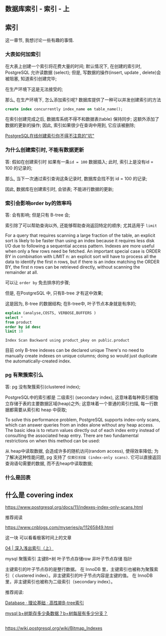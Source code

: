 ## 数据库索引 - 索引 - 上

## 索引

这一章节, 我想讨论一些有趣的事情. 

### 大表如何加索引

在大表上创建一个索引将花费大量的时间; 默认情况下, 在创建的索引时, PostgreSQL 允许读数据 (select);
但是, 写数据的操作(insert, update , delete)会被阻塞, 知道索引创建完毕;

在生产环境下这是无法接受的;

那么, 在生产环境下, 怎么添加索引呢? 
数据库提供了一种可以并发创建索引的方法

```sql
create index concurrently index_name on table_name();
```

在索引创建完成之后, 数据库系统不得不和数据表(table) 保持同步;
这额外添加了数据的更新的操作; 
因此, 索引如果很少在查询中用到, 它应该被删除;



[PostgreSQL在线创建索引你不得不注意的"坑"](https://cloud.tencent.com/developer/article/1650565)

### 为什么创建索引时, 不能有数据更新

答: 假如在创建索引时 如果有一条`id = 100` 数据插入;
此时, 索引上是没有id = 100 的记录的;

那么, 当下一次通过索引查询这条记录时, 数据库会找不到 id = 100 的记录;

因此, 数据库在创建索引时, 会锁表; 不能进行数据的更新;

### 索引会影响order by的效率吗

答: 会有影响; 但是只有 B-tree 会;


索引除了可以帮助查询以外, 还能够帮助查询返回特定的顺序;
尤其适用于 `limit` 


For a query that requires scanning a large fraction of the table, an explicit sort is likely to be faster than
using an index because it requires less disk I/O due to following a sequential access pattern. Indexes
are more useful when only a few rows need be fetched. An important special case is ORDER BY in
combination with LIMIT n: an explicit sort will have to process all the data to identify the first n
rows, but if there is an index matching the ORDER BY, the first n rows can be retrieved directly,
without scanning the remainder at all.


可以让 `order by` 免去排序的步骤;

但是, 在PostgreSQL 中, 只有B-tree 才有这中效果;

这是因为, B-tree 的数据结构; 
在B-tree中, 叶子节点本身就是有序的;


```sql
explain (analyse,COSTS, VERBOSE,BUFFERS )
select *
from product 
order by id desc 
limit 10
```

`Index Scan Backward using product_pkey on public.product`

目前 only B-tree indexes can be declared unique
There's no need to manually create indexes on unique columns; doing so would just duplicate
the automatically-created index.



### pg 有聚簇索引么

答: pg 没有聚簇索引(clustered index);

PostgreSQL中的索引都是 二级索引 (secondary index), 这意味着每种索引都独立存储于表的主要数据区域(heap)之外;
这意味着一个普通的索引扫描, 每一行数据都需要从索引和 heap 中获取;

To solve this performance problem, PostgreSQL supports index-only scans, which can answer queries
from an index alone without any heap access. The basic idea is to return values directly out of each
index entry instead of consulting the associated heap entry. There are two fundamental restrictions on
when this method can be used:


从 heap中读取数据, 会造成许多的随机访问(random access), 使得效率降低;
为了解决这种性能问题, pg 支持了 `仅索引扫描 (index-only scans)`.
它可以直接返回查询语句需要的数据, 而不去heap中读取数据;


### 什么是回表


## 什么是 covering index


https://www.postgresql.org/docs/11/indexes-index-only-scans.html

推荐阅读

https://www.cnblogs.com/myseries/p/11265849.html





这一块 可以看看极客时间上的文章

[04 | 深入浅出索引（上）](https://time.geekbang.org/column/article/69236)

mysql 聚簇索引
主键B+树 叶子节点存储row 
非叶子节点存储 指针

主键索引的叶子节点存的是整行数据。
在 InnoDB 里，主键索引也被称为聚簇索引（ clustered index）。非主键索引的叶子节点内容是主键的值。
在 InnoDB 里，非主键索引也被称为二级索引（secondary index）。


推荐阅读: 

[Database · 理论基础 · 高性能B-tree索引](http://mysql.taobao.org/monthly/2020/05/02/)

[mysql b+树能存多少条数据？b+树每层有多少分支？](https://blog.csdn.net/csdnlijingran/article/details/102309593)



## 

https://wiki.postgresql.org/wiki/Bitmap_Indexes




